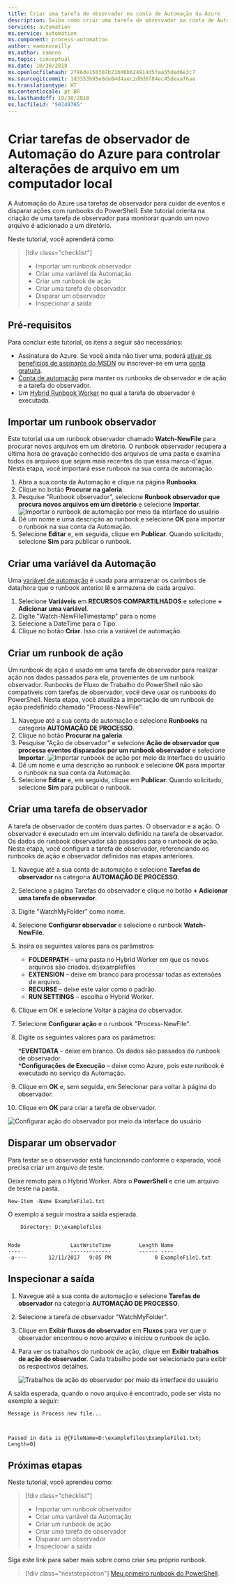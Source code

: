 ```yaml
---
title: Criar uma tarefa de observador na conta de Automação do Azure
description: Saiba como criar uma tarefa de observador na conta de Automação do Azure para inspecionar novos arquivos criados em uma pasta.
services: automation
ms.service: automation
ms.component: process-automation
author: eamonoreilly
ms.author: eamono
ms.topic: conceptual
ms.date: 10/30/2018
ms.openlocfilehash: 2786de150307b21b06b624914d5fea55ded6e3c7
ms.sourcegitcommit: 1d3353b95e0de04d4aec2d0d6f84ec45deaaf6ae
ms.translationtype: HT
ms.contentlocale: pt-BR
ms.lasthandoff: 10/30/2018
ms.locfileid: "50249765"
---
```

# <a name="create-an-azure-automation-watcher-tasks-to-track-file-changes-on-a-local-machine"></a>Criar tarefas de observador de Automação do Azure para controlar alterações de arquivo em um computador local

A Automação do Azure usa tarefas de observador para cuidar de eventos e disparar ações com runbooks do PowerShell. Este tutorial orienta na criação de uma tarefa de observador para monitorar quando um novo arquivo é adicionado a um diretório.

Neste tutorial, você aprenderá como:

> [!div class="checklist"]
> * Importar um runbook observador
> * Criar uma variável da Automação
> * Criar um runbook de ação
> * Criar uma tarefa de observador
> * Disparar um observador
> * Inspecionar a saída

## <a name="prerequisites"></a>Pré-requisitos

Para concluir este tutorial, os itens a seguir são necessários:

* Assinatura do Azure. Se você ainda não tiver uma, poderá [ativar os benefícios de assinante do MSDN](https://azure.microsoft.com/pricing/member-offers/msdn-benefits-details/) ou inscrever-se em uma [conta gratuita](https://azure.microsoft.com/free/?WT.mc_id=A261C142F).
* [Conta de automação](automation-offering-get-started.md) para manter os runbooks de observador e de ação e a tarefa do observador.
* Um [Hybrid Runbook Worker](automation-hybrid-runbook-worker.md) no qual a tarefa do observador é executada.

## <a name="import-a-watcher-runbook"></a>Importar um runbook observador

Este tutorial usa um runbook observador chamado **Watch-NewFile** para procurar novos arquivos em um diretório. O runbook observador recupera a última hora de gravação conhecido dos arquivos de uma pasta e examina todos os arquivos que sejam mais recentes do que essa marca-d'água. Nesta etapa, você importará esse runbook na sua conta de automação.

1. Abra a sua conta da Automação e clique na página **Runbooks**.
2. Clique no botão **Procurar na galeria**.
3. Pesquise "Runbook observador", selecione **Runbook observador que procura novos arquivos em um diretório** e selecione **Importar**.
  ![Importar o runbook de automação por meio da interface do usuário](media/automation-watchers-tutorial/importsourcewatcher.png)
1. Dê um nome e uma descrição ao runbook e selecione **OK** para importar o runbook na sua conta da Automação.
1. Selecione **Editar** e, em seguida, clique em **Publicar**. Quando solicitado, selecione **Sim** para publicar o runbook.

## <a name="create-an-automation-variable"></a>Criar uma variável da Automação

Uma [variável de automação](automation-variables.md) é usada para armazenar os carimbos de data/hora que o runbook anterior lê e armazena de cada arquivo.

1. Selecione **Variáveis** em **RECURSOS COMPARTILHADOS** e selecione **+ Adicionar uma variável**.
1. Digite "Watch-NewFileTimestamp" para o nome
1. Selecione a DateTime para o Tipo.
1. Clique no botão **Criar**. Isso cria a variável de automação.

## <a name="create-an-action-runbook"></a>Criar um runbook de ação

Um runbook de ação é usado em uma tarefa de observador para realizar ação nos dados passados para ela, provenientes de um runbook observador. Runbooks de Fluxo de Trabalho do PowerShell não são compatíveis com tarefas de observador, você deve usar os runbooks do PowerShell. Nesta etapa, você atualiza a importação de um runbook de ação predefinido chamado "Process-NewFile".

1. Navegue até a sua conta de automação e selecione **Runbooks** na categoria **AUTOMAÇÃO DE PROCESSO**.
1. Clique no botão **Procurar na galeria**.
1. Pesquise "Ação de observador" e selecione **Ação de observador que processa eventos disparados por um runbook observador** e selecione **Importar**.
  ![Importar runbook de ação por meio da interface do usuário](media/automation-watchers-tutorial/importsourceaction.png)
1. Dê um nome e uma descrição ao runbook e selecione **OK** para importar o runbook na sua conta da Automação.
1. Selecione **Editar** e, em seguida, clique em **Publicar**. Quando solicitado, selecione **Sim** para publicar o runbook.

## <a name="create-a-watcher-task"></a>Criar uma tarefa de observador

A tarefa de observador de contém duas partes. O observador e a ação. O observador é executado em um intervalo definido na tarefa de observador. Os dados do runbook observador são passados para o runbook de ação. Nesta etapa, você configura a tarefa de observador, referenciando os runbooks de ação e observador definidos nas etapas anteriores.

1. Navegue até a sua conta de automação e selecione **Tarefas de observador** na categoria **AUTOMAÇÃO DE PROCESSO**.
1. Selecione a página Tarefas do observador e clique no botão **+ Adicionar uma tarefa de observador**.
1. Digite "WatchMyFolder" como nome.

1. Selecione **Configurar observador** e selecione o runbook **Watch-NewFile**.

1. Insira os seguintes valores para os parâmetros:

   * **FOLDERPATH** – uma pasta no Hybrid Worker em que os novos arquivos são criados. d:\examplefiles
   * **EXTENSION** – deixe em branco para processar todas as extensões de arquivo.
   * **RECURSE** – deixe este valor como o padrão.
   * **RUN SETTINGS** – escolha o Hybrid Worker.

1. Clique em OK e selecione Voltar à página do observador.
1. Selecione **Configurar ação** e o runbook "Process-NewFile".
1. Digite os seguintes valores para os parâmetros:

   ***EVENTDATA** – deixe em branco. Os dados são passados do runbook de observador.  
   ***Configurações de Execução** – deixe como Azure, pois este runbook é executado no serviço da Automação.

1. Clique em **OK** e, sem seguida, em Selecionar para voltar à página do observador.
1. Clique em **OK** para criar a tarefa de observador.

![Configurar ação do observador por meio da interface do usuário](media/automation-watchers-tutorial/watchertaskcreation.png)

## <a name="trigger-a-watcher"></a>Disparar um observador

Para testar se o observador está funcionando conforme o esperado, você precisa criar um arquivo de teste.

Deixe remoto para o Hybrid Worker. Abra o **PowerShell** e crie um arquivo de teste na pasta.
  
   ```PowerShell-interactive
   New-Item -Name ExampleFile1.txt
   ```

O exemplo a seguir mostra a saída esperada.

```
    Directory: D:\examplefiles


Mode                LastWriteTime         Length Name
----                -------------         ------ ----
-a----       12/11/2017   9:05 PM              0 ExampleFile1.txt
```

## <a name="inspect-the-output"></a>Inspecionar a saída

1. Navegue até a sua conta de automação e selecione **Tarefas de observador** na categoria **AUTOMAÇÃO DE PROCESSO**.
1. Selecione a tarefa de observador "WatchMyFolder".
1. Clique em **Exibir fluxos do observador** em **Fluxos** para ver que o observador encontrou o novo arquivo e iniciou o runbook de ação.
1. Para ver os trabalhos do runbook de ação, clique em **Exibir trabalhos de ação do observador**. Cada trabalho pode ser selecionado para exibir os respectivos detalhes.

   ![Trabalhos de ação do observador por meio da interface do usuário](media/automation-watchers-tutorial/WatcherActionJobs.png)

A saída esperada, quando o novo arquivo é encontrado, pode ser vista no exemplo a seguir:

```
Message is Process new file...



Passed in data is @{FileName=D:\examplefiles\ExampleFile1.txt; Length=0}
```

## <a name="next-steps"></a>Próximas etapas

Neste tutorial, você aprendeu como:

> [!div class="checklist"]
> * Importar um runbook observador
> * Criar uma variável da Automação
> * Criar um runbook de ação
> * Criar uma tarefa de observador
> * Disparar um observador
> * Inspecionar a saída

Siga este link para saber mais sobre como criar seu próprio runbook.

> [!div class="nextstepaction"]
> [Meu primeiro runbook do PowerShell](automation-first-runbook-textual-powershell.md).
